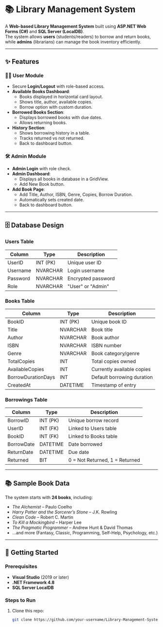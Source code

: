 # 📚 Library Management System

A **Web-based Library Management System** built using **ASP.NET Web Forms (C#)** and **SQL Server (LocalDB)**.  
The system allows **users** (students/readers) to borrow and return books, while **admins** (librarians) can manage the book inventory efficiently.  

---

## ✨ Features

### 👩‍💻 User Module
- Secure **Login/Logout** with role-based access.
- **Available Books Dashboard**:
  - Books displayed in horizontal card layout.
  - Shows title, author, available copies.
  - Borrow option with custom duration.
- **Borrowed Books Section**:
  - Displays borrowed books with due dates.
  - Allows returning books.
- **History Section**:
  - Shows borrowing history in a table.
  - Tracks returned vs not returned.
  - Back to dashboard button.

### 🛠️ Admin Module
- **Admin Login** with role check.
- **Admin Dashboard**:
  - Displays all books in database in a GridView.
  - Add New Book button.
- **Add Book Page**:
  - Add Title, Author, ISBN, Genre, Copies, Borrow Duration.
  - Automatically sets created date.
  - Back to dashboard button.

---

## 🗄️ Database Design

### **Users Table**
| Column      | Type        | Description            |
|-------------|-------------|------------------------|
| UserID      | INT (PK)    | Unique user ID         |
| Username    | NVARCHAR    | Login username         |
| Password    | NVARCHAR    | Encrypted password     |
| Role        | NVARCHAR    | "User" or "Admin"      |

### **Books Table**
| Column             | Type        | Description                      |
|--------------------|-------------|----------------------------------|
| BookID             | INT (PK)    | Unique book ID                   |
| Title              | NVARCHAR    | Book title                       |
| Author             | NVARCHAR    | Book author                      |
| ISBN               | NVARCHAR    | ISBN number                      |
| Genre              | NVARCHAR    | Book category/genre              |
| TotalCopies        | INT         | Total copies owned               |
| AvailableCopies    | INT         | Currently available copies       |
| BorrowDurationDays | INT         | Default borrowing duration       |
| CreatedAt          | DATETIME    | Timestamp of entry               |

### **Borrowings Table**
| Column     | Type        | Description                       |
|------------|-------------|-----------------------------------|
| BorrowID   | INT (PK)    | Unique borrow record              |
| UserID     | INT (FK)    | Linked to Users table             |
| BookID     | INT (FK)    | Linked to Books table             |
| BorrowDate | DATETIME    | Date borrowed                     |
| ReturnDate | DATETIME    | Due date                          |
| Returned   | BIT         | 0 = Not Returned, 1 = Returned    |

---

## 📚 Sample Book Data

The system starts with **24 books**, including:  
- *The Alchemist* – Paulo Coelho  
- *Harry Potter and the Sorcerer’s Stone* – J.K. Rowling  
- *Clean Code* – Robert C. Martin  
- *To Kill a Mockingbird* – Harper Lee  
- *The Pragmatic Programmer* – Andrew Hunt & David Thomas  
- …and more (Fantasy, Classic, Programming, Self-Help, Psychology, etc.)

---

## 🚀 Getting Started

### Prerequisites
- **Visual Studio** (2019 or later)
- **.NET Framework 4.8**
- **SQL Server LocalDB**

### Steps to Run
1. Clone this repo:
   ```bash
   git clone https://github.com/your-username/Library-Management-System.git
